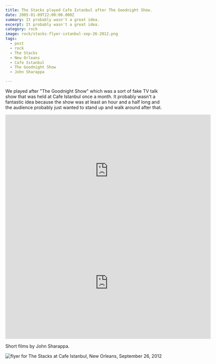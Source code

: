 ```yaml
---
title: The Stacks played Cafe Istanbul after The Goodnight Show.
date: 2005-01-09T22:00:00.000Z
summary: It probably wasn't a great idea.
excerpt: It probably wasn't a great idea.
category: rock
image: rock/stacks-flyer-istanbul-sep-26-2012.png
tags:
  - post
  - rock
  - The Stacks
  - New Orleans
  - Cafe Istanbul
  - The Goodnight Show
  - John Sharappa

---
```


We played after "The Goodnight Show" which was a sort of fake TV talk show that was held at Cafe Istanbul once a month.
It probably wasn't a fantastic idea because the show was at least an hour and a half long and the audience probably just wanted to stand up and walk around after that.

<iframe width="640" height="350" src="https://www.youtube.com/embed/ySqDXe1bSvE" title="YouTube video player" frameborder="0" allow="accelerometer; autoplay; clipboard-write; encrypted-media; gyroscope; picture-in-picture" allowfullscreen></iframe>

<iframe width="640" height="350" src="https://www.youtube.com/embed/xTqg89MZSrw" title="YouTube video player" frameborder="0" allow="accelerometer; autoplay; clipboard-write; encrypted-media; gyroscope; picture-in-picture" allowfullscreen></iframe>

Short films by John Sharappa.

![flyer for The Stacks at Cafe Istanbul, New Orleans, September 26, 2012](/static/img/rock/stacks-flyer-istanbul-sep-26-2012.png)

